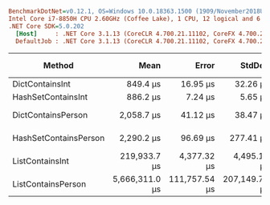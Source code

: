 ``` ini

BenchmarkDotNet=v0.12.1, OS=Windows 10.0.18363.1500 (1909/November2018Update/19H2)
Intel Core i7-8850H CPU 2.60GHz (Coffee Lake), 1 CPU, 12 logical and 6 physical cores
.NET Core SDK=5.0.202
  [Host]     : .NET Core 3.1.13 (CoreCLR 4.700.21.11102, CoreFX 4.700.21.11602), X64 RyuJIT
  DefaultJob : .NET Core 3.1.13 (CoreCLR 4.700.21.11102, CoreFX 4.700.21.11602), X64 RyuJIT


```
|                Method |           Mean |         Error |        StdDev |         Median |  Ratio | RatioSD | Rank |    Gen 0 | Gen 1 | Gen 2 | Allocated |
|---------------------- |---------------:|--------------:|--------------:|---------------:|-------:|--------:|-----:|---------:|------:|------:|----------:|
|       DictContainsInt |       849.4 μs |      16.95 μs |      32.26 μs |       840.4 μs |  0.004 |    0.00 |    1 |        - |     - |     - |      96 B |
|    HashSetContainsInt |       886.2 μs |       7.24 μs |       5.65 μs |       884.8 μs |  0.004 |    0.00 |    2 |        - |     - |     - |      96 B |
|    DictContainsPerson |     2,058.7 μs |      41.12 μs |      38.47 μs |     2,060.6 μs |  0.009 |    0.00 |    3 | 132.8125 |     - |     - |  640104 B |
| HashSetContainsPerson |     2,290.2 μs |      96.69 μs |     277.41 μs |     2,171.7 μs |  0.010 |    0.00 |    4 | 132.8125 |     - |     - |  640104 B |
|       ListContainsInt |   219,933.7 μs |   4,377.32 μs |   4,495.19 μs |   219,467.9 μs |  1.000 |    0.00 |    5 |        - |     - |     - |     731 B |
|    ListContainsPerson | 5,666,311.0 μs | 111,757.54 μs | 207,149.76 μs | 5,596,830.9 μs | 26.559 |    0.51 |    6 |        - |     - |     - |  640104 B |
